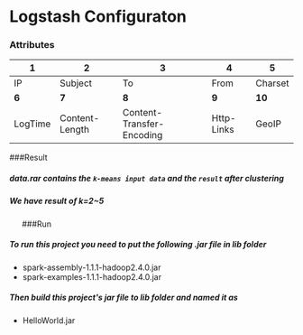 # Logstash Configuraton

### Attributes
 1|2|3|4|5
---|---------|----|------|---------
IP | Subject | To | From | Charset 
**6**|**7**|**8**|**9**|**10**
LogTime|Content-Length  |Content-Transfer-Encoding |Http-Links |GeoIP

###Result
##### **data.rar** contains the `k-means input data` and the `result` after clustering
##### We have result of k=2~5

`
`
`
`
###Run

##### To run this project you need to put the following .jar file in lib folder
- spark-assembly-1.1.1-hadoop2.4.0.jar
- spark-examples-1.1.1-hadoop2.4.0.jar

##### Then build this project's jar file to lib folder and named it as
- HelloWorld.jar
